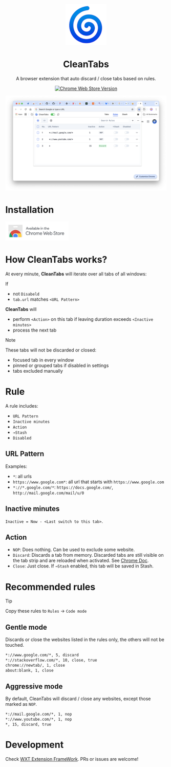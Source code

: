<p align="center">
  <img src="https://github.com/heyppen/CleanTabs/blob/main/public/logo.png?raw=true" alt="Logo" width="128"/>
  <br />
  <h1 align="center">CleanTabs</h1>
</p>
<div align="center">
  <p>A browser extension that auto discard / close tabs based on rules.</p>
  <a href="https://chromewebstore.google.com/detail/cleantabs/dhafadjcaeeklhlbbfeomgdgpkafdmig" target="_blank"><img alt="Chrome Web Store Version" src="https://img.shields.io/chrome-web-store/v/dhafadjcaeeklhlbbfeomgdgpkafdmig?color=green"></a>
</div>

![shot-rules.png](https://github.com/heyppen/CleanTabs/blob/main/doc/shot-rules.png?raw=true)

# Installation

<a href="https://chromewebstore.google.com/detail/cleantabs/dhafadjcaeeklhlbbfeomgdgpkafdmig" target="_blank"><img src="https://github.com/heyppen/CleanTabs/blob/main/doc/chrome-web-store-badge.png?raw=true" alt="Chrome Web Store Badge" height="60px"/></a>

# How CleanTabs works?

At every minute, **CleanTabs** will iterate over all tabs of all windows:

If 
- not `Disabeld`
- `tab.url` matches `<URL Pattern>`

**CleanTabs** will
- perform `<Action>` on this tab if leaving duration exceeds `<Inactive minutes>`
- process the next tab

> [!NOTE]
> These tabs will not be discarded or closed:
> - focused tab in every window
> - pinned or grouped tabs if disabled in settings
> - tabs excluded manually


# Rule

A rule includes:

- `URL Pattern`
- `Inactive minutes`
- `Action`
- `→Stash`
- `Disabled`


## URL Pattern

Examples:

- `*`: all urls
- `https://www.google.com*`: all url that starts with `https://www.google.com`
- `*://*.google.com/*`: `https://docs.google.com/`, `http://mail.google.com/mail/u/0`

## Inactive minutes

`Inactive = Now - <Last switch to this tab>`. 


## Action
- `NOP`: Does nothing. Can be used to exclude some website.
- `Discard`: Discards a tab from memory. Discarded tabs are still visible on the tab strip and are reloaded when activated. See [Chrome Doc](https://developer.chrome.com/docs/extensions/reference/api/tabs#method-discard).
- `Close`: Just close. If  `→Stash` enabled, this tab will be saved in Stash.

# Recommended rules

> [!TIP]
> Copy these rules to `Rules` -> `Code mode`

## Gentle mode

Discards or close the websites listed in the rules only, the others will not be touched.
```
*://www.google.com/*, 5, discard
*://stackoverflow.com/*, 10, close, true
chrome://newtab/, 1, close
about:blank, 1, close
```

## Aggressive mode

By default, CleanTabs will discard / close any websites, except those marked as `NOP`.
```
*://mail.google.com/*, 1, nop
*://www.youtube.com/*, 1, nop
*, 15, discard, true
```

# Development

Check [WXT Extension FrameWork](https://wxt.dev/). PRs or issues are welcome!
